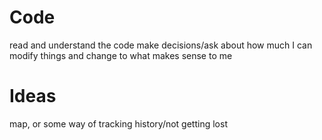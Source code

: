 # Code
read and understand the code
make decisions/ask about how much I can modify things and change to what makes sense to me

# Ideas
map, or some way of tracking history/not getting lost
